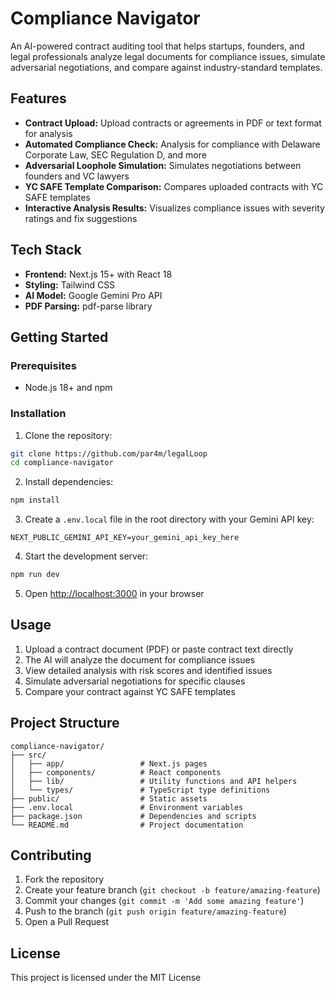 # Compliance Navigator

An AI-powered contract auditing tool that helps startups, founders, and legal professionals analyze legal documents for compliance issues, simulate adversarial negotiations, and compare against industry-standard templates.

## Features

- **Contract Upload:** Upload contracts or agreements in PDF or text format for analysis
- **Automated Compliance Check:** Analysis for compliance with Delaware Corporate Law, SEC Regulation D, and more
- **Adversarial Loophole Simulation:** Simulates negotiations between founders and VC lawyers
- **YC SAFE Template Comparison:** Compares uploaded contracts with YC SAFE templates
- **Interactive Analysis Results:** Visualizes compliance issues with severity ratings and fix suggestions

## Tech Stack

- **Frontend:** Next.js 15+ with React 18
- **Styling:** Tailwind CSS
- **AI Model:** Google Gemini Pro API
- **PDF Parsing:** pdf-parse library

## Getting Started

### Prerequisites

- Node.js 18+ and npm

### Installation

1. Clone the repository:
```bash
git clone https://github.com/par4m/legalLoop
cd compliance-navigator
```

2. Install dependencies:
```bash
npm install
```

3. Create a `.env.local` file in the root directory with your Gemini API key:
```
NEXT_PUBLIC_GEMINI_API_KEY=your_gemini_api_key_here
```

4. Start the development server:
```bash
npm run dev
```

5. Open [http://localhost:3000](http://localhost:3000) in your browser

## Usage

1. Upload a contract document (PDF) or paste contract text directly
2. The AI will analyze the document for compliance issues
3. View detailed analysis with risk scores and identified issues
4. Simulate adversarial negotiations for specific clauses
5. Compare your contract against YC SAFE templates

## Project Structure

```
compliance-navigator/
├── src/
│   ├── app/                 # Next.js pages
│   ├── components/          # React components
│   ├── lib/                 # Utility functions and API helpers
│   └── types/               # TypeScript type definitions
├── public/                  # Static assets
├── .env.local               # Environment variables
├── package.json             # Dependencies and scripts
└── README.md                # Project documentation
```

## Contributing

1. Fork the repository
2. Create your feature branch (`git checkout -b feature/amazing-feature`)
3. Commit your changes (`git commit -m 'Add some amazing feature'`)
4. Push to the branch (`git push origin feature/amazing-feature`)
5. Open a Pull Request

## License

This project is licensed under the MIT License 
